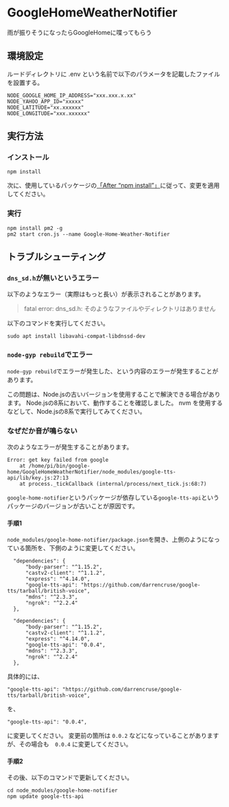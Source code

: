 # GoogleHomeWeatherNotifier
雨が振りそうになったらGoogleHomeに喋ってもらう

## 環境設定
ルードディレクトリに .env という名前で以下のパラメータを記載したファイルを設置する。
```
NODE_GOOGLE_HOME_IP_ADDRESS="xxx.xxx.x.xx"
NODE_YAHOO_APP_ID="xxxxx"
NODE_LATITUDE="xx.xxxxxx"
NODE_LONGITUDE="xxx.xxxxxx"
```

## 実行方法

### インストール
```
npm install
```
次に、使用しているパッケージの[「After “npm install”」](https://github.com/noelportugal/google-home-notifier#after-npm-install)に従って、変更を適用してください。

### 実行
```
npm install pm2 -g
pm2 start cron.js --name Google-Home-Weather-Notifier
```

## トラブルシューティング

### `dns_sd.h`が無いというエラー
以下のようなエラー（実際はもっと長い）が表示されることがあります。
> fatal error: dns_sd.h: そのようなファイルやディレクトリはありません

以下のコマンドを実行してください。
```
sudo apt install libavahi-compat-libdnssd-dev 
```

### `node-gyp rebuild`でエラー
`node-gyp rebuild`でエラーが発生した、という内容のエラーが発生することがあります。

この問題は、Node.jsの古いバージョンを使用することで解決できる場合があります。
Node.jsの8系において、動作することを確認しました。
nvm を使用するなどして、Node.jsの8系で実行してみてください。

### なぜだか音が鳴らない
次のようなエラーが発生することがあります。

```
Error: get key failed from google
    at /home/pi/bin/google-home/GoogleHomeWeatherNotifier/node_modules/google-tts-api/lib/key.js:27:13
    at process._tickCallback (internal/process/next_tick.js:68:7)
```

`google-home-notifier`というパッケージが依存している`google-tts-api`というパッケージのバージョンが古いことが原因です。

#### 手順1
`node_modules/google-home-notifier/package.json`を開き、上側のようになっている箇所を、下側のように変更してください。

```
  "dependencies": {
      "body-parser": "^1.15.2",
      "castv2-client": "^1.1.2",
      "express": "^4.14.0",
      "google-tts-api": "https://github.com/darrencruse/google-tts/tarball/british-voice",
      "mdns": "^2.3.3",
      "ngrok": "^2.2.4"
  },
```

```
  "dependencies": {
      "body-parser": "^1.15.2",
      "castv2-client": "^1.1.2",
      "express": "^4.14.0",
      "google-tts-api": "0.0.4",
      "mdns": "^2.3.3",
      "ngrok": "^2.2.4"
  },
```


具体的には、
```
"google-tts-api": "https://github.com/darrencruse/google-tts/tarball/british-voice",
```
を、
```
"google-tts-api": "0.0.4",
```
に変更してください。
変更前の箇所は `0.0.2` などになっていることがありますが、その場合も　`0.0.4` に変更してください。

#### 手順2
その後、以下のコマンドで更新してください。

```
cd node_modules/google-home-notifier
npm update google-tts-api
```